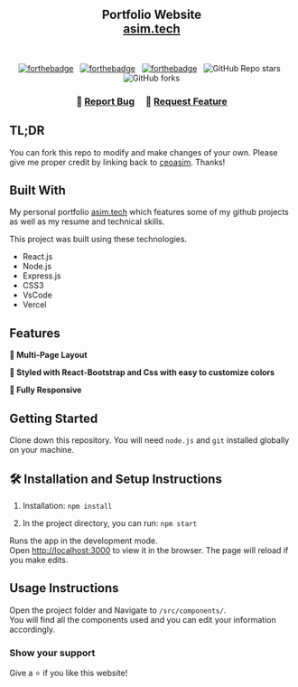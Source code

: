 <h2 align="center">
  Portfolio Website<br/>
  <a href="https://asim.vercel.app/" target="_blank">asim.tech</a>
</h2>

<br/>

<center>

[![forthebadge](https://forthebadge.com/images/badges/built-with-love.svg)](https://forthebadge.com) &nbsp;
[![forthebadge](https://forthebadge.com/images/badges/made-with-javascript.svg)](https://forthebadge.com) &nbsp;
[![forthebadge](https://forthebadge.com/images/badges/open-source.svg)](https://forthebadge.com) &nbsp;
![GitHub Repo stars](https://img.shields.io/github/stars/ceoasim/portfolio?color=red&logo=github&style=for-the-badge) &nbsp;
![GitHub forks](https://img.shields.io/github/forks/ceoasim/portfolio?color=red&logo=github&style=for-the-badge)

</center>

<h3 align="center">
    🔹
    <a href="https://github.com/ceoasim/portfolio/issues">Report Bug</a> &nbsp; &nbsp;
    🔹
    <a href="https://github.com/ceoasim/portfolio/issues">Request Feature</a>
</h3>

## TL;DR

You can fork this repo to modify and make changes of your own. Please give me proper credit by linking back to [ceoasim](https://github.com/ceoasim/portfolio). Thanks!

## Built With

My personal portfolio <a href="https://asim.vercel.app/" target="_blank">asim.tech</a> which features some of my github projects as well as my resume and technical skills.<br/>

This project was built using these technologies.

- React.js
- Node.js
- Express.js
- CSS3
- VsCode
- Vercel

## Features

**📖 Multi-Page Layout**

**🎨 Styled with React-Bootstrap and Css with easy to customize colors**

**📱 Fully Responsive**

## Getting Started

Clone down this repository. You will need `node.js` and `git` installed globally on your machine.

## 🛠 Installation and Setup Instructions

1. Installation: `npm install`

2. In the project directory, you can run: `npm start`

Runs the app in the development mode.\
Open [http://localhost:3000](http://localhost:3000) to view it in the browser.
The page will reload if you make edits.

## Usage Instructions

Open the project folder and Navigate to `/src/components/`. <br/>
You will find all the components used and you can edit your information accordingly.

### Show your support

Give a ⭐ if you like this website!

